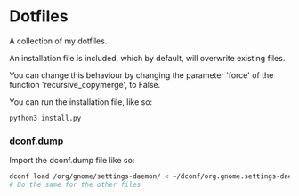 # Dotfiles

A collection of my dotfiles.

An installation file is included, which
by default, will overwrite existing files.  

You can change this behaviour by changing
the parameter 'force' of the function
'recursive_copymerge', to False.  

You can run the installation file, like so:
```bash
python3 install.py
```

### dconf.dump

Import the dconf.dump file like so:
```bash
dconf load /org/gnome/settings-daemon/ < ~/dconf/org.gnome.settings-daemon
# Do the same for the other files
```
